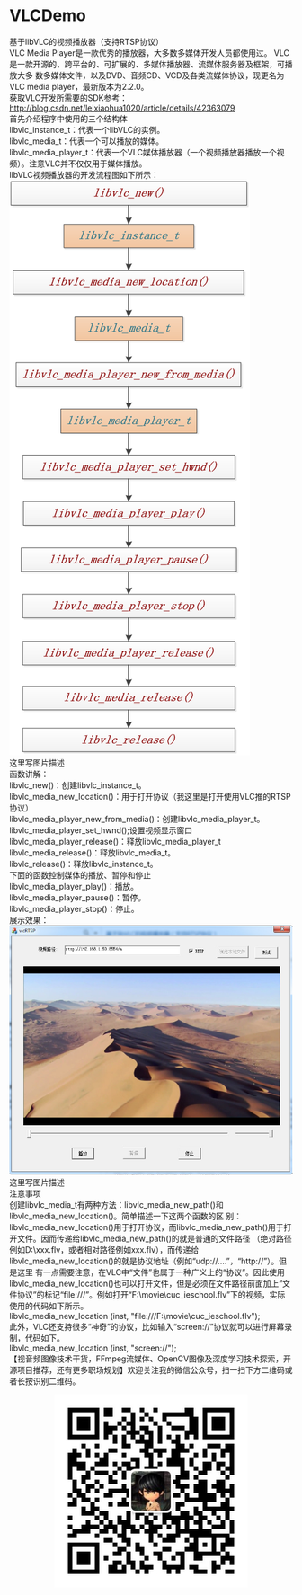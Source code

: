 # VLCDemo
基于libVLC的视频播放器（支持RTSP协议）        
VLC Media Player是一款优秀的播放器，大多数多媒体开发人员都使用过。 VLC是一款开源的、跨平台的、可扩展的、多媒体播放器、流媒体服务器及框架，可播放大多        数多媒体文件，以及DVD、音频CD、VCD及各类流媒体协议，现更名为VLC media player，最新版本为2.2.0。              
获取VLC开发所需要的SDK参考：http://blog.csdn.net/leixiaohua1020/article/details/42363079           
首先介绍程序中使用的三个结构体                  
libvlc_instance_t：代表一个libVLC的实例。              
libvlc_media_t：代表一个可以播放的媒体。         
libvlc_media_player_t：代表一个VLC媒体播放器（一个视频播放器播放一个视频）。注意VLC并不仅仅用于媒体播放。              
libVLC视频播放器的开发流程图如下所示：       
![image1](https://github.com/DaveBobo/VLCDemo/blob/master/Screenshots/vlc1.png)   
这里写图片描述                                  
函数讲解：                  
libvlc_new()：创建libvlc_instance_t。        
libvlc_media_new_location()：用于打开协议（我这里是打开使用VLC推的RTSP协议）          
libvlc_media_player_new_from_media()：创建libvlc_media_player_t。       
libvlc_media_player_set_hwnd();设置视频显示窗口           
libvlc_media_player_release()：释放libvlc_media_player_t      
libvlc_media_release()：释放libvlc_media_t。         
libvlc_release()：释放libvlc_instance_t。              
下面的函数控制媒体的播放、暂停和停止            
libvlc_media_player_play()：播放。                
libvlc_media_player_pause()：暂停。          
libvlc_media_player_stop()：停止。     
展示效果：                            
![image2](https://github.com/DaveBobo/VLCDemo/blob/master/Screenshots/vlc2.jpg)   
这里写图片描述                              
注意事项                   
创建libvlc_media_t有两种方法：libvlc_media_new_path()和libvlc_media_new_location()。简单描述一下这两个函数的区                           别：libvlc_media_new_location()用于打开协议，而libvlc_media_new_path()用于打开文件。因而传递给libvlc_media_new_path()的就是普通的文件路径            （绝对路径例如D:\xxx.flv，或者相对路径例如xxx.flv），而传递给libvlc_media_new_location()的就是协议地址（例如“udp://….”，“http://”）。但是这里          有一点需要注意，在VLC中“文件”也属于一种广义上的“协议”。因此使用libvlc_media_new_location()也可以打开文件，但是必须在文件路径前面加上“文件协议”的标记“file:///”。例如打开“F:\movie\cuc_ieschool.flv”下的视频，实际使用的代码如下所示。            
libvlc_media_new_location (inst, "file:///F:\\movie\\cuc_ieschool.flv");           
此外，VLC还支持很多“神奇”的协议，比如输入“screen://”协议就可以进行屏幕录制，代码如下。             
libvlc_media_new_location (inst, "screen://");                         
【视音频图像技术干货，FFmpeg流媒体、OpenCV图像及深度学习技术探索，开源项目推荐，还有更多职场规划】欢迎关注我的微信公众号，扫一扫下方二维码或者长按识别二维码。                    
<div align=center><img src="https://github.com/DaveBobo/RtspPlayer/blob/master/Screenshots/wx.jpg"/></div>
